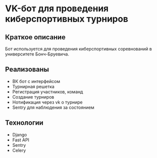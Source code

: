 # VK-бот для проведения киберспортивных турниров
## Краткое описание
Бот используется для проведения киберспортивных соревнований в университете Бонч-Бруевича.
## Реализованы
* ВК бот с интерфейсом
* Турнирная решетка
* Регистрация участников, команд
* Создание турниров
* Нотификация через vk о турнире
* Sentry для наблюдения за состоянием

## Технологии
* Django
* Fast API
* Sentry
* Celery

